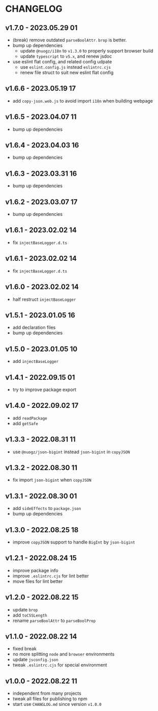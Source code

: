 # CHANGELOG

## v1.7.0 - 2023.05.29 01
* (break) remove outdated `parseBoolAttr`. `brop` is better.
* bump up dependencies
	* update `@nuogz/i18n` to `v1.3.0` to properly support browser build
	* update `typescript` to `v5.x`, and renew jsdoc
* use eslint flat config, and related config udpate
	* use `eslint.config.js` instead `eslintrc.cjs`
	* renew file struct to suit new eslint flat config


## v1.6.6 - 2023.05.19 17
* add `copy-json.web.js` to avoid import `i18n` when building webpage


## v1.6.5 - 2023.04.07 11
* bump up dependencies


## v1.6.4 - 2023.04.03 16
* bump up dependencies


## v1.6.3 - 2023.03.31 16
* bump up dependencies


## v1.6.2 - 2023.03.07 17
* bump up dependencies


## v1.6.1 - 2023.02.02 14
* fix `injectBaseLogger.d.ts`


## v1.6.1 - 2023.02.02 14
* fix `injectBaseLogger.d.ts`


## v1.6.0 - 2023.02.02 14
* half restruct `injectBaseLogger`


## v1.5.1 - 2023.01.05 16
* add declaration files
* bump up dependencies


## v1.5.0 - 2023.01.05 10
* add `injectBaseLogger`


## v1.4.1 - 2022.09.15 01
* try to improve package export


## v1.4.0 - 2022.09.02 17
* add `readPackage`
* add `getSafe`


## v1.3.3 - 2022.08.31 11
* use `@nuogz/json-bigint` instead `json-bigint` in `copyJSON`


## v1.3.2 - 2022.08.30 11
* fix import `json-bigint` when `copyJSON` 


## v1.3.1 - 2022.08.30 01
* add `sideEffects` to `package.json`
* bump up dependencies


## v1.3.0 - 2022.08.25 18
* improve `copyJSON` support to handle `BigInt` by `json-bigint`


## v1.2.1 - 2022.08.24 15
* improve package info
* improve `.eslintrc.cjs` for lint better
* move files for lint better


## v1.2.0 - 2022.08.22 15
* update `brop`
* add `toCSSLength`
* rename `parseBoolAttr` to `parseBoolProp`


## v1.1.0 - 2022.08.22 14
* fixed break
* no more splitting `node` and `browser` environments
* update `jsconfig.json`
* tweak `.eslintrc.cjs` for special environment


## v1.0.0 - 2022.08.22 11
* independent from many projects
* tweak all files for publishing to npm
* start use `CHANGLOG.md` since version `v1.0.0`
